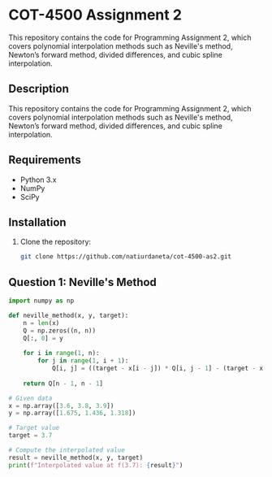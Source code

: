 # COT-4500 Assignment 2
This repository contains the code for Programming Assignment 2, which covers polynomial interpolation methods such as Neville's method, Newton’s forward method, divided differences, and cubic spline interpolation.

## Description
This repository contains the code for Programming Assignment 2, which covers polynomial interpolation methods such as Neville's method, Newton’s forward method, divided differences, and cubic spline interpolation.

## Requirements
- Python 3.x
- NumPy
- SciPy

## Installation
1. Clone the repository:
   ```bash
   git clone https://github.com/natiurdaneta/cot-4500-as2.git

## Question 1: Neville's Method
```python
import numpy as np

def neville_method(x, y, target):
    n = len(x)
    Q = np.zeros((n, n))
    Q[:, 0] = y
    
    for i in range(1, n):
        for j in range(1, i + 1):
            Q[i, j] = ((target - x[i - j]) * Q[i, j - 1] - (target - x[i]) * Q[i - 1, j - 1]) / (x[i] - x[i - j])
    
    return Q[n - 1, n - 1]

# Given data
x = np.array([3.6, 3.8, 3.9])
y = np.array([1.675, 1.436, 1.318])

# Target value
target = 3.7

# Compute the interpolated value
result = neville_method(x, y, target)
print(f"Interpolated value at f(3.7): {result}")






